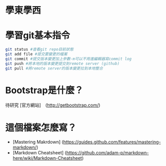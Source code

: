 學東學西
====

# 學習git基本指令
```bash
git status #查看git repo目前狀態
git add file #提交要變更的檔案
git commit #提交版本變更加上參數-m可以不用進編輯器寫commit log
git push #將本地的版本變更提交到remote server (github)
git pull #將remote server的版本變更拉到本地整合
```
# Bootstrap是什麼？

待研究
[官方網站]　(http://getbootstrap.com/)

# 這個檔案怎麼寫？
- [Mastering Makrdown] (https://guides.github.com/features/mastering-markdown/)
- [Markdown Cheatsheet] (https://github.com/adam-p/markdown-here/wiki/Markdown-Cheatsheet)
